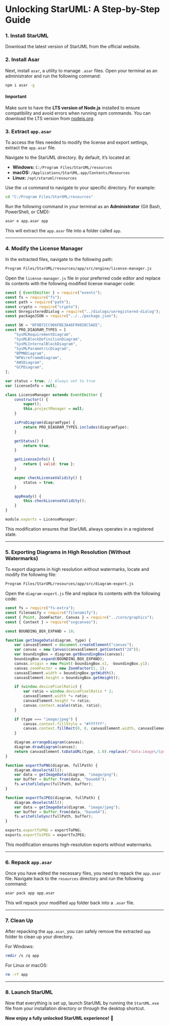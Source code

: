 # Unlocking StarUML: A Step-by-Step Guide

### 1. Install StarUML
Download the latest version of StarUML from the official website.

### 2. Install Asar
Next, install `asar`, a utility to manage `.asar` files. Open your terminal as an administrator and run the following command:

```sh
npm i asar -g
```

#### Important
Make sure to have the **LTS version of Node.js** installed to ensure compatibility and avoid errors when running npm commands. You can download the LTS version from [nodejs.org](https://nodejs.org/).

### 3. Extract `app.asar`
To access the files needed to modify the license and export settings, extract the `app.asar` file.

Navigate to the StarUML directory. By default, it’s located at:

- **Windows:** `C:/Program Files/StarUML/resources`
- **macOS:** `/Applications/StarUML.app/Contents/Resources`
- **Linux:** `/opt/staruml/resources`

Use the `cd` command to navigate to your specific directory. For example:

```sh
cd "C:/Program Files/StarUML/resources"
```

Run the following command in your terminal as an **Administrator** (Git Bash, PowerShell, or CMD):

```sh
asar e app.asar app
```

This will extract the `app.asar` file into a folder called `app`.

---

### 4. Modify the License Manager
In the extracted files, navigate to the following path:

```sh
Program Files/StarUML/resources/app/src/engine/license-manager.js
```

Open the `license-manager.js` file in your preferred code editor and replace its contents with the following modified license manager code:

```javascript
const { EventEmitter } = require("events");
const fs = require("fs");
const path = require("path");
const crypto = require("crypto");
const UnregisteredDialog = require("../dialogs/unregistered-dialog");
const packageJSON = require("../../package.json");

const SK = "DF9B72CC966FBE3A46F99858C5AEE";
const PRO_DIAGRAM_TYPES = [
    "SysMLRequirementDiagram",
    "SysMLBlockDefinitionDiagram",
    "SysMLInternalBlockDiagram",
    "SysMLParametricDiagram",
    "BPMNDiagram",
    "WFWireframeDiagram",
    "AWSDiagram",
    "GCPDiagram",
];

var status = true; // Always set to true
var licenseInfo = null;

class LicenseManager extends EventEmitter {
    constructor() {
        super();
        this.projectManager = null;
    }

    isProDiagram(diagramType) {
        return PRO_DIAGRAM_TYPES.includes(diagramType);
    }

    getStatus() {
        return true;
    }

    getLicenseInfo() {
        return { valid: true };
    }

    async checkLicenseValidity() {
        status = true;
    }

    appReady() {
        this.checkLicenseValidity();
    }
}

module.exports = LicenseManager;
```

This modification ensures that StarUML always operates in a registered state.

---

### 5. Exporting Diagrams in High Resolution (Without Watermarks)
To export diagrams in high resolution without watermarks, locate and modify the following file:

```sh
Program Files/StarUML/resources/app/src/diagram-export.js
```

Open the `diagram-export.js` file and replace its contents with the following code:

```javascript
const fs = require("fs-extra");
const filenamify = require("filenamify");
const { Point, ZoomFactor, Canvas } = require("../core/graphics");
const { Context } = require("svgcanvas");

const BOUNDING_BOX_EXPAND = 10;

function getImageData(diagram, type) {
    var canvasElement = document.createElement("canvas");
    var canvas = new Canvas(canvasElement.getContext("2d"));
    var boundingBox = diagram.getBoundingBox(canvas);
    boundingBox.expand(BOUNDING_BOX_EXPAND);
    canvas.origin = new Point(-boundingBox.x1, -boundingBox.y1);
    canvas.zoomFactor = new ZoomFactor(1, 1);
    canvasElement.width = boundingBox.getWidth();
    canvasElement.height = boundingBox.getHeight();

    if (window.devicePixelRatio) {
        var ratio = window.devicePixelRatio * 2;
        canvasElement.width *= ratio;
        canvasElement.height *= ratio;
        canvas.context.scale(ratio, ratio);
    }

    if (type === "image/jpeg") {
        canvas.context.fillStyle = "#ffffff";
        canvas.context.fillRect(0, 0, canvasElement.width, canvasElement.height);
    }

    diagram.arrangeDiagram(canvas);
    diagram.drawDiagram(canvas);
    return canvasElement.toDataURL(type, 1.0).replace(/^data:image\/(png|jpeg);base64,/, "");
}

function exportToPNG(diagram, fullPath) {
    diagram.deselectAll();
    var data = getImageData(diagram, "image/png");
    var buffer = Buffer.from(data, "base64");
    fs.writeFileSync(fullPath, buffer);
}

function exportToJPEG(diagram, fullPath) {
    diagram.deselectAll();
    var data = getImageData(diagram, "image/jpeg");
    var buffer = Buffer.from(data, "base64");
    fs.writeFileSync(fullPath, buffer);
}

exports.exportToPNG = exportToPNG;
exports.exportToJPEG = exportToJPEG;
```

This modification ensures high-resolution exports without watermarks.

---

### 6. Repack `app.asar`
Once you have edited the necessary files, you need to repack the `app.asar` file. Navigate back to the `resources` directory and run the following command:

```sh
asar pack app app.asar
```

This will repack your modified `app` folder back into a `.asar` file.

---

### 7. Clean Up
After repacking the `app.asar`, you can safely remove the extracted `app` folder to clean up your directory.

For Windows:
```sh
rmdir /s /q app
```
For Linux or macOS:
```sh
rm -rf app
```

---

### 8. Launch StarUML
Now that everything is set up, launch StarUML by running the `StarUML.exe` file from your installation directory or through the desktop shortcut.


**Now enjoy a fully unlocked StarUML experience!** 🚀

